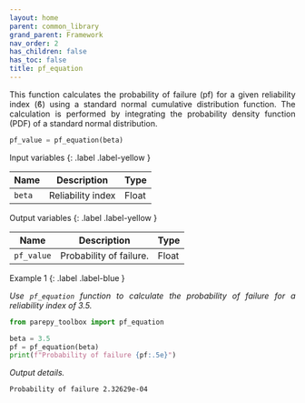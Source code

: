 ```yaml
---
layout: home
parent: common_library
grand_parent: Framework
nav_order: 2
has_children: false
has_toc: false
title: pf_equation
---
```


<!--Don't delete ths script-->
<script src = "https://polyfill.io/v3/polyfill.min.js?features=es6"></script>
<script id = "MathJax-script" async src="https://cdn.jsdelivr.net/npm/mathjax@3/es5/tex-mml-chtml.js"></script>
<!--Don't delete ths script-->

<p align = "justify">
    This function calculates the probability of failure (pf) for a given reliability index (ϐ) using a standard normal cumulative distribution function. The calculation is performed by integrating the probability density function (PDF) of a standard normal distribution.
</p>

```python
pf_value = pf_equation(beta)
```

Input variables
{: .label .label-yellow }

<table style = "width:100%">
    <thead>
      <tr>
        <th>Name</th>
        <th>Description</th>
        <th>Type</th>
      </tr>
    </thead>
    <tr>
        <td><code>beta</code></td>
        <td>Reliability index</td>
        <td>Float</td>
    </tr>
</table>

Output variables
{: .label .label-yellow }

<table style = "width:100%">
   <thead>
     <tr>
       <th>Name</th>
       <th>Description</th>
       <th>Type</th>
     </tr>
   </thead>
   <tr>
       <td><code>pf_value</code></td>
       <td>Probability of failure.</td>
       <td>Float</td>
   </tr>
</table>

Example 1
{: .label .label-blue }

<p align = "justify">
    <i>Use <code>pf_equation</code> function to calculate the probability of failure for a reliability index of 3.5.</i>
</p>

```python
from parepy_toolbox import pf_equation

beta = 3.5
pf = pf_equation(beta)
print(f"Probability of failure {pf:.5e}")
``` 

<p align = "justify">
    <i>Output details.</i>
</p>

```bash
Probability of failure 2.32629e-04
``` 